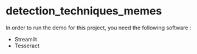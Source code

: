 # detection_techniques_memes

In order to run the demo for this project, you need the following software :
- Streamlit
- Tesseract
